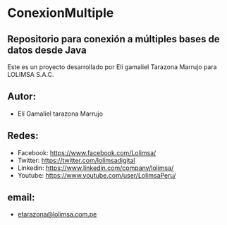 ConexionMultiple
==================

Repositorio para conexión a múltiples bases de datos desde Java
---------------------------------------------------------------

Este es un proyecto desarrollado por Elí gamaliel Tarazona Marrujo
para LOLIMSA S.A.C.

Autor:
------
- Elí Gamaliel tarazona Marrujo

Redes:
------
- Facebook:   https://www.facebook.com/Lolimsa/
- Twitter:    https://twitter.com/lolimsadigital
- Linkedin:   https://www.linkedin.com/company/lolimsa/
- Youtube:    https://www.youtube.com/user/LolimsaPeru/

email:
------
- etarazona@lolimsa.com.pe
